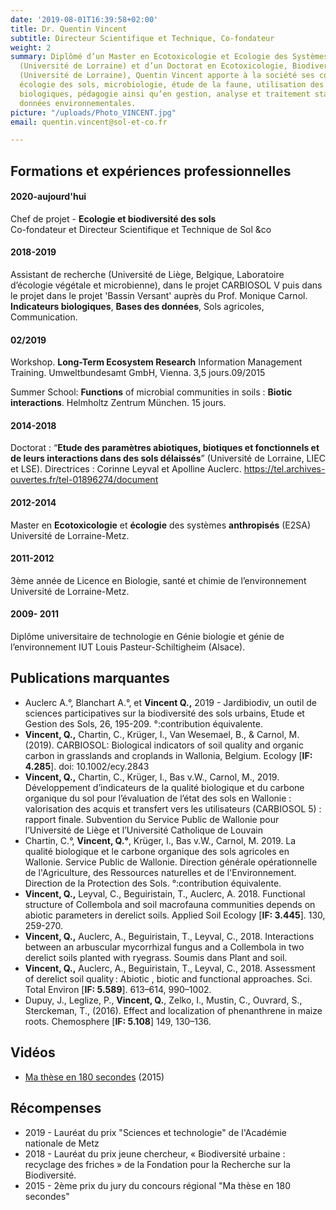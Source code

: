 ```yaml
---
date: '2019-08-01T16:39:58+02:00'
title: Dr. Quentin Vincent
subtitle: Directeur Scientifique et Technique, Co-fondateur
weight: 2
summary: Diplômé d’un Master en Ecotoxicologie et Ecologie des Systèmes Anthropisés
  (Université de Lorraine) et d’un Doctorat en Ecotoxicologie, Biodiversité et Ecosystème
  (Université de Lorraine), Quentin Vincent apporte à la société ses compétences en
  écologie des sols, microbiologie, étude de la faune, utilisation des indicateurs
  biologiques, pédagogie ainsi qu’en gestion, analyse et traitement statistiques des
  données environnementales.
picture: "/uploads/Photo_VINCENT.jpg"
email: quentin.vincent@sol-et-co.fr

---
```

## Formations et expériences professionnelles

#### 2020-aujourd'hui

Chef de projet - **Ecologie et biodiversité des sols**  
Co-fondateur et Directeur Scientifique et Technique de Sol &co

#### 2018-2019

Assistant de recherche (Université de Liège, Belgique, Laboratoire d’écologie végétale et microbienne), dans le projet CARBIOSOL V puis dans le projet dans le projet 'Bassin Versant' auprès du Prof. Monique Carnol. **Indicateurs biologiques**, **Bases des données**, Sols agricoles, Communication.

#### 02/2019

Workshop. **Long-Term Ecosystem Research** Information Management Training. Umweltbundesamt GmbH, Vienna. 3,5 jours.09/2015

Summer School: **Functions** of microbial communities in soils : **Biotic interactions**. Helmholtz Zentrum München. 15 jours.

#### 2014-2018

Doctorat : “**Etude des paramètres abiotiques, biotiques et fonctionnels et de leurs interactions dans des sols délaissés**” (Université de Lorraine, LIEC et LSE). Directrices : Corinne Leyval et Apolline Auclerc. https://tel.archives-ouvertes.fr/tel-01896274/document

#### 2012-2014

Master en **Ecotoxicologie** et **écologie** des systèmes **anthropisés** (E2SA) Université de Lorraine-Metz.

#### 2011-2012

3ème année de Licence en Biologie, santé et chimie de l’environnement Université de Lorraine-Metz.

#### 2009- 2011

Diplôme universitaire de technologie en Génie biologie et génie de l’environnement IUT Louis Pasteur-Schiltigheim (Alsace).

## Publications marquantes

* Auclerc A.°, Blanchart A.°, et **Vincent Q.,** 2019 - Jardibiodiv, un outil de sciences participatives sur la biodiversité des sols urbains, Etude et Gestion des Sols, 26, 195-209. °:contribution équivalente.
* **Vincent, Q.,** Chartin, C., Krüger, I., Van Wesemael, B., & Carnol, M. (2019). CARBIOSOL: Biological indicators of soil quality and organic carbon in grasslands and croplands in Wallonia, Belgium. Ecology \[**IF: 4.285**\]. doi: 10.1002/ecy.2843
* **Vincent, Q.,** Chartin, C., Krüger, I., Bas v.W., Carnol, M., 2019. Développement d’indicateurs de la qualité biologique et du carbone organique du sol pour l’évaluation de l’état des sols en Wallonie : valorisation des acquis et transfert vers les utilisateurs (CARBIOSOL 5) : rapport finale. Subvention du Service Public de Wallonie pour l’Université de Liège et l’Université Catholique de Louvain
* Chartin, C.°, **Vincent, Q.°**, Krüger, I., Bas v.W., Carnol, M. 2019. La qualité biologique et le carbone organique des sols agricoles en Wallonie. Service Public de Wallonie. Direction générale opérationnelle de l'Agriculture, des Ressources naturelles et de l'Environnement. Direction de la Protection des Sols. °:contribution équivalente.
* **Vincent, Q.,** Leyval, C., Beguiristain, T., Auclerc, A. 2018. Functional structure of Collembola and soil macrofauna communities depends on abiotic parameters in derelict soils. Applied Soil Ecology \[**IF: 3.445**\]. 130, 259-270.
* **Vincent, Q.,** Auclerc, A., Beguiristain, T., Leyval, C., 2018. Interactions between an arbuscular mycorrhizal fungus and a Collembola in two derelict soils planted with ryegrass. Soumis dans Plant and soil.
* **Vincent, Q.,** Auclerc, A., Beguiristain, T., Leyval, C., 2018. Assessment of derelict soil quality : Abiotic , biotic and functional approaches. Sci. Total Environ \[**IF: 5.589**\]. 613–614, 990–1002.
* Dupuy, J., Leglize, P., **Vincent, Q.**, Zelko, I., Mustin, C., Ouvrard, S., Sterckeman, T., (2016). Effect and localization of phenanthrene in maize roots. Chemosphere \[**IF: 5.108**\] 149, 130–136.

## Vidéos

* [Ma thèse en 180 secondes](https://videos.univ-lorraine.fr/index.php?act=view&id=2169) (2015)

## Récompenses

* 2019 - Lauréat du prix "Sciences et technologie" de l'Académie nationale de Metz
* 2018 - Lauréat du prix jeune chercheur, « Biodiversité urbaine : recyclage des friches » de la Fondation pour la Recherche sur la Biodiversité.
* 2015 - 2ème prix du jury du concours régional "Ma thèse en 180 secondes"